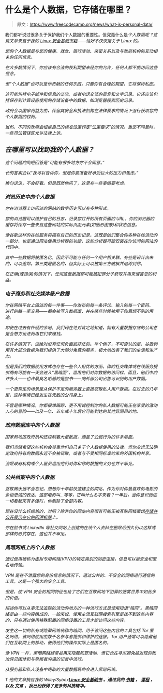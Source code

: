 # 什么是个人数据，它存储在哪里？

> 原文：<https://www.freecodecamp.org/news/what-is-personal-data/>

我们都听说过很多关于保护我们个人数据的重要性。但究竟什么是*个人数据呢？这篇文章来自于我的 [Linux 安全基础书籍](https://www.amazon.com/gp/product/B08L74M8MN/ref=as_li_tl?ie=UTF8&camp=1789&creative=9325&creativeASIN=B08L74M8MN&linkCode=as2&tag=projemun-20&linkId=abb15c14217f09170eb2895074124eb0)——恰好不仅仅是关于 Linux 的。*

*您的个人数据是与您的健康、就业、银行活动、亲密关系以及与政府机构的互动相关的任何信息。*

*在大多数情况下，你应该有合法的权利期望未经你的允许，任何人都不能访问这些信息。*

*但“个人数据”也可以是你贡献的任何东西，只要你有合理的期望，它将保持私密。*

*这可能包括电子邮件和信息的交流，或者电话交谈的录音和文字记录。它还应该包括保存到计算设备使用的存储设备中的数据，如浏览器搜索历史记录。*

*政府会以国家利益为由，保留其安全和执法机构在法律要求的情况下强行获取您的个人数据的权利。*

*当然，不同的政府会根据自己的标准设定界定“法定要求”的情况。当您不同意时，一些司法管辖区允许法律上诉。*

## *在哪里可以找到我的个人数据？*

*这个问题的简短回答是“可能有很多地方你不会同意。”*

*长的答案会以“我可以告诉你，但是你要准备好承受巨大的压力和焦虑。”*

*换句话说，不会好看。但是既然你问了，这里有一些事情要考虑。*

### *浏览历史中的个人数据*

*你在浏览器上访问过的网站的数字历史可以有多种形式。*

*您的浏览器可以维护自己的日志，记录您打开的所有页面的 URL。你的浏览器的缓存将保存一些来自这些网站的实际页面元素(如图形图像)和状态信息。*

*像谷歌这样的在线服务将拥有自己的历史记录，这既是他们整合你各种在线活动的一部分，也是通过网站使用分析器的功能，这些分析器可能安装在你访问的网站的代码中。*

*其中一些数据将被匿名化，因此不可能与任何一个用户相关联。有些是设计出来的，可以追踪。第三类是匿名的，但实际上可以被第三方破解并追踪到你。*

*在正确(或错误)的情况下，任何这些数据都可能被犯罪分子获取并用来侵害您的利益。*

### *电子商务和社交媒体账户数据*

*你在网络平台上做过的每一件事——你发布的每一条评论、输入的每一个密码、进行的每一笔交易——都会被写入数据库，并在某些时候被用于你意想不到的用途。*

*即使在过去有怀疑的余地，我们现在绝对肯定地知道，拥有大量数据存储的公司总是会想方设法利用它们来赚钱。*

*在许多情况下，这绝对没有任何负面或非法的。举个例子，不可否认的是，谷歌利用其大部分数据为我们提供了大部分免费的服务，极大地改善了我们的生活和生产力。*

*但是我们的数据使用方式也存在一些令人担忧的方面。你的社交媒体或在线服务提供商有可能有一天会进入“黑暗面”，滥用他们对你数据的访问权。而且，他们中的许多人——也许最臭名昭著的是脸书——向外部公司出售可识别的用户数据。*

*一个更常见的场景是从保护不足的服务器上直接窃取私人用户数据。在过去的几年里，这种事情已经发生在无数的公司身上。*

*不管是哪种情况，你都很难跟踪，更不用说控制你的私人数据可能正在享受的激动人心的冒险——以及一年、五年或十年后它可能到达的其他异国目的地。*

### *政府数据库中的个人数据*

*国家和地区政府机构还控制着大量数据，涵盖了公民行为的许多层面。*

*我们当然希望这些机构会尊重他们自己关于个人数据使用的法律。但你永远无法确定政府持有的数据永远不会被窃取，或者与不受相同标准约束的外国机构共享。*

*流氓政府机构或个人雇员滥用他们对你和你的数据的义务也并不罕见。*

### *公共档案中的个人数据*

*互联网永远不会忘记。想想你十年前快速建立的网站，作为你对你最喜欢的电影的永恒忠诚的表达，这部电影叫…等等，它叫什么名字来着？一年后，当你意识到这一切看起来有多傻时，你删除了全部内容。*

*现在没什么好尴尬的，对吧？除非你的网站内容很有可能正被互联网档案馆[存储并公开展示在它的回溯机器](https://archive.org/web/web.php)上。*

*你在脸书或 LinkedIn 等社交网站上创建的在线个人资料在删除后很久仍以这样或那样的形式存在，这也并不罕见。*

### *黑暗网络上的个人数据*

*通过使用被称为虚拟专用网络(VPN)的特定类别的加密连接，信息可以被安全和匿名地传输。*

*VPN 是在不泄露您的身份信息的情况下，通过公共的、不安全的网络进行通信的工具。这是一个强大的安全工具。*

*但是，使 VPN 安全的相同特征也给了它们在互联网地下犯罪的迷雾世界中如此多的价值。*

*描述你可以从事无法追踪的活动的地方的一种流行方式是使用短语“暗网”。黑暗网络是由一些内容组成的，一般来说，使用主流互联网搜索引擎是找不到这些内容的，只有通过使用特殊配置的网络设置的工具才能访问这些内容。*

*发生这一切的私有或隐藏网络统称为暗网。用于访问这些内容的工具包括 Tor 匿名网络，该网络使用由数千名参与者提供和维护的连接。Tor 用户通常可以隐藏他们在互联网上的移动，使得他们的操作实际上是匿名的。*

*像 VPN 一样，黑暗网络经常被用来隐藏犯罪活动，但它也在寻求避免被发现的政治异见团体和与举报者沟通的记者中流行。*

*从服务器和私人设备中窃取的大量数据最终会进入黑暗网络。*

**T *他的文章摘自我的 Wiley/Sybex**[**Linux 安全基础书**](https://www.amazon.com/gp/product/B08L74M8MN/ref=as_li_tl?ie=UTF8&camp=1789&creative=9325&creativeASIN=B08L74M8MN&linkCode=as2&tag=projemun-20&linkId=abb15c14217f09170eb2895074124eb0) **。通过我的** [**书籍**](https://www.amazon.com/~/e/B01BR0PTT8) **，** [**课程**](http://pluralsight.pxf.io/c/1191769/424552/7490?subId1=solving&u=https%3A%2F%2Fapp.pluralsight.com%2Fprofile%2Fauthor%2Fdavid-clinton) **，以及** [**文章**](https://www.freecodecamp.org/news/author/david/) **，我已经获得了更多的科技精华。***
